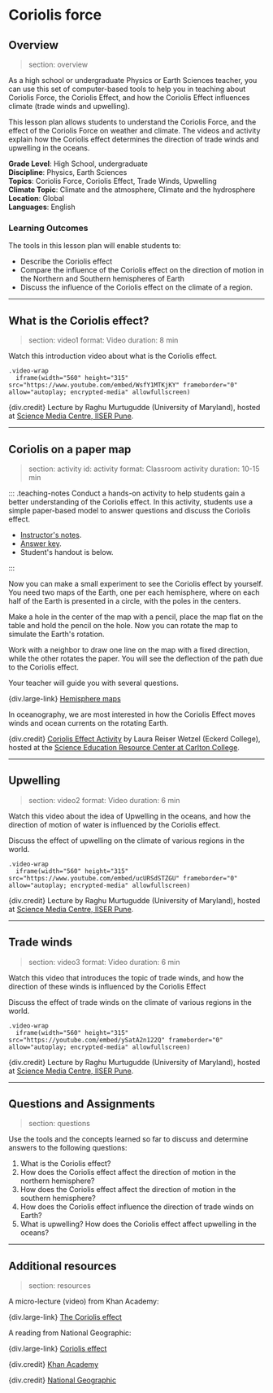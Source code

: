 # Coriolis force

## Overview
> section: overview

As a high school or undergraduate Physics or Earth Sciences teacher, you can use this set of computer-based tools to help you in teaching about Coriolis Force, the Coriolis Effect, and how the Coriolis Effect influences climate (trade winds and upwelling).

This lesson plan allows students to understand the Coriolis Force, and the effect of the Coriolis Force on weather and climate. The videos and activity explain how the Coriolis effect determines the direction of trade winds and upwelling in the oceans.

__Grade Level__: High School, undergraduate  
__Discipline__: Physics, Earth Sciences  
__Topics__: Coriolis Force, Coriolis Effect, Trade Winds, Upwelling  
__Climate Topic__: Climate and the atmosphere, Climate and the hydrosphere  
__Location__: Global  
__Languages__: English  

### Learning Outcomes

The tools in this lesson plan will enable students to:

* Describe the Coriolis effect
* Compare the influence of the Coriolis effect on the direction of motion in the Northern and Southern hemispheres of Earth
* Discuss the influence of the Coriolis effect on the climate of a region.

---

## What is the Coriolis effect?
> section: video1
> format: Video
> duration: 8 min

Watch this introduction video about what is the Coriolis effect.

    .video-wrap
      iframe(width="560" height="315" src="https://www.youtube.com/embed/WsfY1MTKjKY" frameborder="0" allow="autoplay; encrypted-media" allowfullscreen)

{div.credit} Lecture by Raghu Murtugudde (University of Maryland), hosted at [Science Media Centre, IISER Pune](https://sites.google.com/acads.iiserpune.ac.in/smc/home).

---

## Coriolis on a paper map
> section: activity
> id: activity
> format: Classroom activity
> duration: 10-15 min

::: .teaching-notes
Conduct a hands-on activity to help students gain a better understanding of the Coriolis effect. In this activity, students use a simple paper-based model to answer questions and discuss the Coriolis effect.

* [Instructor's notes](/resources/coriolis-force/downloads/instructor_notes_coriolis_effect.pdf).
* [Answer key](/resources/coriolis-force/downloads/answer_key_coriolis_effect.pdf).
* Student's handout is below.

:::

Now you can make a small experiment to see the Coriolis effect by yourself. You need two maps of the Earth, one per each hemisphere, where on each half of the Earth is presented in a circle, with the poles in the centers. 

Make a hole in the center of the map with a pencil, place the map flat on the table and hold the pencil on the hole. Now you can rotate the map to simulate the Earth's rotation.

Work with a neighbor to draw one line on the map with a fixed direction, while the other rotates the paper. You will see the deflection of the path due to the Coriolis effect.

Your teacher will guide you with several questions. 

{div.large-link} [Hemisphere maps](/resources/coriolis-force/downloads/student_handout_coriolis_effect.pdf)

In oceanography, we are most interested in how the Coriolis Effect moves winds and ocean currents on the rotating Earth.

{div.credit} [Coriolis Effect Activity](https://serc.carleton.edu/teachearth/activities/181248.html) by Laura Reiser Wetzel (Eckerd College), hosted at the [Science Education Resource Center at Carlton College](https://serc.carleton.edu/index.html).

---
## Upwelling
> section: video2
> format: Video
> duration: 6 min


Watch this video about the idea of Upwelling in the oceans, and how the direction of motion of water is influenced by the Coriolis effect.

Discuss the effect of upwelling on the climate of various regions in the world.

    .video-wrap
      iframe(width="560" height="315" src="https://www.youtube.com/embed/ucURSdSTZGU" frameborder="0" allow="autoplay; encrypted-media" allowfullscreen)

{div.credit} Lecture by Raghu Murtugudde (University of Maryland), hosted at [Science Media Centre, IISER Pune](https://sites.google.com/acads.iiserpune.ac.in/smc/home).

---
## Trade winds
> section: video3
> format: Video
> duration: 6 min

Watch this video that introduces the topic of trade winds, and how the direction of these winds is influenced by the Coriolis Effect

Discuss the effect of trade winds on the climate of various regions in the world.

    .video-wrap
      iframe(width="560" height="315" src="https://youtube.com/embed/ySatA2n122Q" frameborder="0" allow="autoplay; encrypted-media" allowfullscreen)

{div.credit} Lecture by Raghu Murtugudde (University of Maryland), hosted at [Science Media Centre, IISER Pune](https://sites.google.com/acads.iiserpune.ac.in/smc/home).

---
## Questions and Assignments
> section: questions

Use the tools and the concepts learned so far to discuss and determine answers to the following questions:

1. What is the Coriolis effect?
2. How does the Coriolis effect affect the direction of motion in the northern hemisphere?
3. How does the Coriolis effect affect the direction of motion in the southern hemisphere?
4. How does the Coriolis effect influence the direction of trade winds on Earth?
5. What is upwelling? How does the Coriolis effect affect upwelling in the oceans?

---
## Additional resources
> section: resources

A micro-lecture (video) from Khan Academy:

{div.large-link} [The Coriolis effect](https://www.khanacademy.org/partner-content/nova/clouds/v/hurricanes)

A reading from National Geographic:

{div.large-link} [Coriolis effect](https://www.nationalgeographic.org/encyclopedia/coriolis-effect/)

{div.credit} [Khan Academy](https://www.khanacademy.org)

{div.credit} [National Geographic](https://www.nationalgeographic.org)
